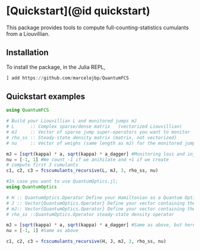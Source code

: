 # [Quickstart](@id quickstart)

This package provides tools to compute full-counting-statistics cumulants from a Liouvillian.

## Installation
To install the package, in the Julia REPL, 
```julia
] add https://github.com/marcelojbp/QuantumFCS
```

## Quickstart examples

```julia
using QuantumFCS

# Build your Liouvillian L and monitored jumps mJ
# L      :: Complex sparse/dense matrix   (vectorized Liouvillian)
# mJ     :: Vector of sparse jump super-operators you want to monitor
# rho_ss :: Steady-state density matrix (matrix, not vectorized)
# nu     :: Vector of weighs (same length as mJ) for the monitored jumps

mJ = [sqrt(kappa) * a, sqrt(kappa) * a_dagger] #Monitoring loss and injection of photons
nu = [-1, 1] #We count -1 if we anihilate and +1 if we create
# compute first 3 cumulants
c1, c2, c3 = fcscumulants_recursive(L, mJ, 3, rho_ss, nu)

#In case you want to use QuantumOptics.jl;
using QuantumOptics

# H :: QuantumOptics.Operator Define your Hamiltonian as a Quantum Optics Operator type
# J :: Vector{QuantumOptics.Operator} Define your vector containing the jump opterators 
# mJ:: Vector{QuantumOptics.Operator} Define your vector containing the monitored jump operators 
# rho_ss ::QuantumOptics.Operator steady-state density operator

mJ = [sqrt(kappa) * a, sqrt(kappa) * a_dagger] #Same as above, but here a and a_dagger are QuantumOptics.Operators
nu = [-1, 1] #Same as above

c1, c2, c3 = fcscumulants_recursive(H, J, mJ, 3, rho_ss, nu)

```

